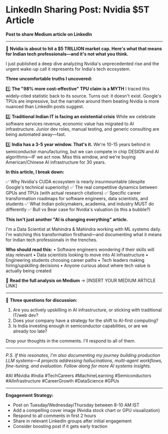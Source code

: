 # LinkedIn Sharing Post: Nvidia $5T Article

**Post to share Medium article on LinkedIn**

---

🚨 **Nvidia is about to hit a $5 TRILLION market cap. Here's what that means for Indian tech professionals—and it's not what you think.**

I just published a deep dive analyzing Nvidia's unprecedented rise and the urgent wake-up call it represents for India's tech ecosystem.

**Three uncomfortable truths I uncovered:**

1️⃣ **The "98% more cost-effective" TPU claim is a MYTH**
I traced this widely-cited statistic back to its source. Turns out: it doesn't exist. Google's TPUs are impressive, but the narrative around them beating Nvidia is more nuanced than LinkedIn posts suggest.

2️⃣ **Traditional Indian IT is facing an existential crisis**
While we celebrate software services revenue, economic value has migrated to AI infrastructure. Junior dev roles, manual testing, and generic consulting are being automated away—fast.

3️⃣ **India has a 3-5 year window. That's it.**
We're 10-15 years behind in semiconductor manufacturing, but we can compete in chip DESIGN and AI algorithms—IF we act now. Miss this window, and we're buying American/Chinese AI infrastructure for 30 years.

**In this article, I break down:**

✅ Why Nvidia's CUDA ecosystem is nearly insurmountable (despite Google's technical superiority)
✅ The real competitive dynamics between GPUs and TPUs (with actual research citations)
✅ Specific career transformation roadmaps for software engineers, data scientists, and students
✅ What Indian policymakers, academia, and industry MUST do differently
✅ Bull vs Bear case for Nvidia's valuation (is this a bubble?)

**This isn't just another "AI is changing everything" article.**

I'm a Data Scientist at Mahindra & Mahindra working with ML systems daily. I'm watching this transformation firsthand—and documenting what it means for Indian tech professionals in the trenches.

**Who should read this:**
• Software engineers wondering if their skills will stay relevant
• Data scientists looking to move into AI infrastructure
• Engineering students choosing career paths
• Tech leaders making hiring/upskilling decisions
• Anyone curious about where tech value is actually being created

📖 **Read the full analysis on Medium** → [INSERT YOUR MEDIUM ARTICLE LINK]

---

💭 **Three questions for discussion:**

1. Are you actively upskilling in AI infrastructure, or sticking with traditional IT/web dev?
2. Does your company have a strategy for the shift to AI-first computing?
3. Is India investing enough in semiconductor capabilities, or are we already too late?

Drop your thoughts in the comments. I'll respond to all of them.

---

*P.S. If this resonates, I'm also documenting my journey building production LLM systems—4 projects addressing hallucinations, multi-agent workflows, fine-tuning, and evaluation. Follow along for more AI systems insights.*

#AI #Nvidia #India #TechCareers #MachineLearning #Semiconductors #AIInfrastructure #CareerGrowth #DataScience #GPUs

---

**Engagement Strategy:**
- Post on Tuesday/Wednesday/Thursday between 8-10 AM IST
- Add a compelling cover image (Nvidia stock chart or GPU visualization)
- Respond to all comments in first 2 hours
- Share in relevant LinkedIn groups after initial engagement
- Consider boosting post if it gets early traction
